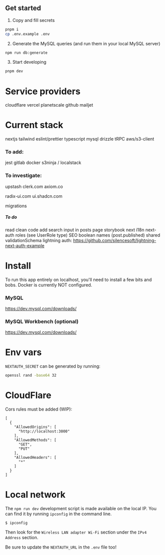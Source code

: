 ## Get started

1. Copy and fill secrets

```bash
pnpm i
cp .env.example .env
```

2. Generate the MySQL queries (and run them in your local MySQL server)

```bash
npm run db:generate
```

3. Start developing

```bash
pnpm dev
```

# Service providers

cloudflare
vercel
planetscale
github
mailjet

# Current stack

nextjs
tailwind
eslint/prettier
typescript
mysql
drizzle
tRPC
aws/s3-client

### To add:

jest
gitlab
docker
s3ninja / localstack

### To investigate:

upstash
clerk.com
axiom.co

radix-ui.com
ui.shadcn.com

migrations

##### To do

read clean code
add search input in posts page
storybook
next i18n
next-auth roles (see UserRole type)
SEO
boolean names (post.published)
shared validationSchema
lightning auth: https://github.com/silencesoft/lightning-next-auth-example

# Install

To run this app entirely on localhost, you'll need to install a few bits and bobs. Docker is currently NOT configured.

### MySQL

https://dev.mysql.com/downloads/

### MySQL Workbench (optional)

https://dev.mysql.com/downloads/

# Env vars

`NEXTAUTH_SECRET` can be generated by running:

```bash
openssl rand -base64 32
```

# CloudFlare

Cors rules must be added (WIP):

```
[
  {
    "AllowedOrigins": [
      "http://localhost:3000"
    ],
    "AllowedMethods": [
      "GET",
      "PUT"
    ],
    "AllowedHeaders": [
      "*"
    ]
  }
]
```

# Local network

The `npm run dev` development script is made available on the local IP. You can find it by running `ipconfig` in the command line.

```
$ ipconfig
```

Then look for the `Wireless LAN adapter Wi-Fi` section under the `IPv4 Address` section.

Be sure to update the `NEXTAUTH_URL` in the `.env` file too!
